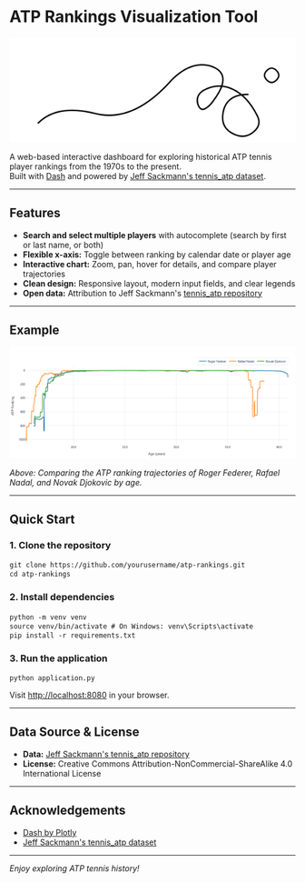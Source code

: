 # ATP Rankings Visualization Tool

![Header Imaege](assets/header_image.png)

A web-based interactive dashboard for exploring historical ATP tennis player rankings from the 1970s to the present.  
Built with [Dash](https://dash.plotly.com/) and powered by [Jeff Sackmann's tennis_atp dataset](https://github.com/JeffSackmann/tennis_atp).

---

## Features

- **Search and select multiple players** with autocomplete (search by first or last name, or both)
- **Flexible x-axis:** Toggle between ranking by calendar date or player age
- **Interactive chart:** Zoom, pan, hover for details, and compare player trajectories
- **Clean design:** Responsive layout, modern input fields, and clear legends
- **Open data:** Attribution to Jeff Sackmann's [tennis_atp repository](https://github.com/JeffSackmann/tennis_atp)

---

## Example

![ATP Rankings Visualization Example](assets/example_chart_big3.png)

*Above: Comparing the ATP ranking trajectories of Roger Federer, Rafael Nadal, and Novak Djokovic by age.*

---

## Quick Start

### 1. Clone the repository

```console
git clone https://github.com/yourusername/atp-rankings.git
cd atp-rankings
```

### 2. Install dependencies

```console
python -m venv venv
source venv/bin/activate # On Windows: venv\Scripts\activate
pip install -r requirements.txt
```

### 3. Run the application

```console
python application.py
```

Visit [http://localhost:8080](http://localhost:8080) in your browser.

---

## Data Source & License

- **Data:** [Jeff Sackmann's tennis_atp repository](https://github.com/JeffSackmann/tennis_atp)
- **License:** Creative Commons Attribution-NonCommercial-ShareAlike 4.0 International License

---

## Acknowledgements

- [Dash by Plotly](https://dash.plotly.com/)
- [Jeff Sackmann's tennis_atp dataset](https://github.com/JeffSackmann/tennis_atp)

---

*Enjoy exploring ATP tennis history!*